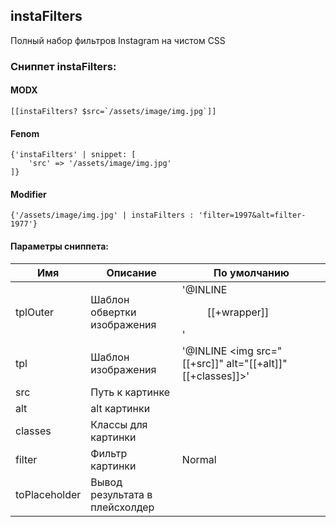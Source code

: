 ## instaFilters
Полный набор фильтров Instagram на чистом CSS

### Cниппет instaFilters:

#### MODX
    [[instaFilters? $src=`/assets/image/img.jpg`]]

#### Fenom
    {'instaFilters' | snippet: [
        'src' => '/assets/image/img.jpg'
    ]}
    
#### Modifier
    {'/assets/image/img.jpg' | instaFilters : 'filter=1997&alt=filter-1977'}
    
#### Параметры сниппета:
Имя | Описание | По умолчанию
--- | --- | ---
tplOuter | Шаблон обвертки изображения | '@INLINE <figure class="filter-[[+filter]]">[[+wrapper]]</figure>'
tpl | Шаблон изображения | '@INLINE <img src="[[+src]]" alt="[[+alt]]" [[+classes]]>'
src | Путь к картинке | 
alt | alt картинки |
classes | Классы для картинки |
filter | Фильтр картинки | Normal
toPlaceholder | Вывод результата в плейсхолдер |